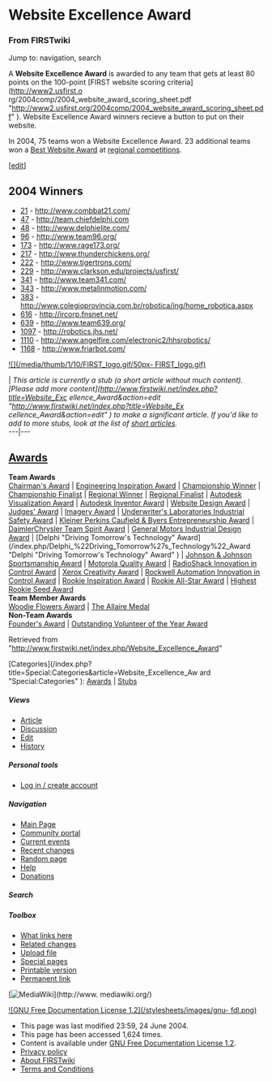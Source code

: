 # Website Excellence Award

### From FIRSTwiki

Jump to: navigation, search

  
A **Website Excellence Award** is awarded to any team that gets at least 80
points on the 100-point [FIRST website scoring criteria](http://www2.usfirst.o
rg/2004comp/2004_website_award_scoring_sheet.pdf
"http://www2.usfirst.org/2004comp/2004_website_award_scoring_sheet.pdf" ).
Website Excellence Award winners recieve a button to put on their website.

In 2004, 75 teams won a Website Excellence Award. 23 additional teams won a
[Best Website Award](/index.php/Best_Website_Award "Best Website Award" ) at
[regional competitions](/index.php/Regional "Regional" ).

[[edit](/index.php?title=Website_Excellence_Award&action=edit&section=1 "Edit
section: 2004 Winners" )]

## 2004 Winners

  * [21](/index.php/21 "21" ) \- <http://www.combbat21.com/>
  * [47](/index.php/47 "47" ) \- <http://team.chiefdelphi.com>
  * [48](/index.php/48 "48" ) \- <http://www.delphielite.com/>
  * [96](/index.php/96 "96" ) \- <http://www.team96.org/>
  * [173](/index.php/173 "173" ) \- <http://www.rage173.org/>
  * [217](/index.php/217 "217" ) \- <http://www.thunderchickens.org/>
  * [222](/index.php/222 "222" ) \- <http://www.tigertrons.com/>
  * [229](/index.php/229 "229" ) \- <http://www.clarkson.edu/projects/usfirst/>
  * [341](/index.php/341 "341" ) \- <http://www.team341.com/>
  * [343](/index.php/343 "343" ) \- <http://www.metalinmotion.com/>
  * [383](/index.php/383 "383" ) \- <http://www.colegioprovincia.com.br/robotica/ing/home_robotica.aspx>
  * [616](/index.php/616 "616" ) \- <http://ircorp.fnsnet.net/>
  * [639](/index.php/639 "639" ) \- <http://www.team639.org/>
  * [1097](/index.php/1097 "1097" ) \- <http://robotics.jhs.net/>
  * [1110](/index.php/1110 "1110" ) \- <http://www.angelfire.com/electronic2/hhsrobotics/>
  * [1168](/index.php/1168 "1168" ) \- <http://www.friarbot.com/>

[![](/media/thumb/1/10/FIRST_logo.gif/50px-
FIRST_logo.gif)](/index.php/Image:FIRST_logo.gif "" )

|  _This article is currently a stub (a short article without much content).
[Please add more content](http://www.firstwiki.net/index.php?title=Website_Exc
ellence_Award&action=edit "http://www.firstwiki.net/index.php?title=Website_Ex
cellence_Award&action=edit" ) to make a significant article. If you'd like to
add to more stubs, look at the list of [short
articles](/index.php/Special:Shortpages "Special:Shortpages" )._  
---|---  
  
  

[Awards](/index.php/Awards "Awards" )  
---  
**Team Awards**   
[Chairman's Award](/index.php/Chairman%27s_Award "Chairman's Award" ) |
[Engineering Inspiration Award](/index.php/Engineering_Inspiration_Award
"Engineering Inspiration Award" ) | [Championship
Winner](/index.php/Championship_Winner "Championship Winner" ) | [Championship
Finalist](/index.php/Championship_Finalist "Championship Finalist" ) |
[Regional Winner](/index.php/Regional_Winner "Regional Winner" ) | [Regional
Finalist](/index.php/Regional_Finalist "Regional Finalist" ) | [Autodesk
Visualization Award](/index.php/Autodesk_Visualization_Award "Autodesk
Visualization Award" ) | [Autodesk Inventor
Award](/index.php/Autodesk_Inventor_Award "Autodesk Inventor Award" ) |
[Website Design Award](/index.php/Website_Design_Award "Website Design Award"
) | [Judges' Award](/index.php/Judges%27_Award "Judges' Award" ) | [Imagery
Award](/index.php/Imagery_Award "Imagery Award" ) | [Underwriter's
Laboratories Industrial Safety
Award](/index.php/Underwriter%27s_Laboratories_Industrial_Safety_Award
"Underwriter's Laboratories Industrial Safety Award" ) | [Kleiner Perkins
Caufield &amp; Byers Entrepreneurship
Award](/index.php/Kleiner_Perkins_Caufield_%26_Byers_Entrepreneurship_Award
"Kleiner Perkins Caufield & Byers Entrepreneurship Award" ) | [DaimlerChrysler
Team Spirit Award](/index.php/DaimlerChrysler_Team_Spirit_Award
"DaimlerChrysler Team Spirit Award" ) | [General Motors Industrial Design
Award](/index.php/General_Motors_Industrial_Design_Award "General Motors
Industrial Design Award" ) | [Delphi "Driving Tomorrow's Technology"
Award](/index.php/Delphi_%22Driving_Tomorrow%27s_Technology%22_Award "Delphi
"Driving Tomorrow's Technology" Award" ) | [Johnson &amp; Johnson
Sportsmanship Award](/index.php/Johnson_%26_Johnson_Sportsmanship_Award
"Johnson & Johnson Sportsmanship Award" ) | [Motorola Quality
Award](/index.php/Motorola_Quality_Award "Motorola Quality Award" ) |
[RadioShack Innovation in Control
Award](/index.php/RadioShack_Innovation_in_Control_Award "RadioShack
Innovation in Control Award" ) | [Xerox Creativity
Award](/index.php/Xerox_Creativity_Award "Xerox Creativity Award" ) |
[Rockwell Automation Innovation in Control
Award](/index.php/Rockwell_Automation_Innovation_in_Control_Award "Rockwell
Automation Innovation in Control Award" ) | [Rookie Inspiration
Award](/index.php/Rookie_Inspiration_Award "Rookie Inspiration Award" ) |
[Rookie All-Star Award](/index.php/Rookie_All-Star_Award "Rookie All-Star
Award" ) | [Highest Rookie Seed Award](/index.php/Highest_Rookie_Seed_Award
"Highest Rookie Seed Award" )  
**Team Member Awards**   
[Woodie Flowers Award](/index.php/Woodie_Flowers_Award "Woodie Flowers Award"
) | [The Allaire Medal](/index.php/The_Allaire_Medal "The Allaire Medal" )  
**Non-Team Awards**   
[Founder's Award](/index.php/Founder%27s_Award "Founder's Award" ) |
[Outstanding Volunteer of the Year
Award](/index.php/Outstanding_Volunteer_of_the_Year_Award "Outstanding
Volunteer of the Year Award" )  
  
Retrieved from "<http://www.firstwiki.net/index.php/Website_Excellence_Award>"

[Categories](/index.php?title=Special:Categories&article=Website_Excellence_Aw
ard "Special:Categories" ): [Awards](/index.php/Category:Awards
"Category:Awards" ) | [Stubs](/index.php/Category:Stubs "Category:Stubs" )

##### Views

  * [Article](/index.php/Website_Excellence_Award)
  * [Discussion](/index.php/Talk:Website_Excellence_Award)
  * [Edit](/index.php?title=Website_Excellence_Award&action=edit)
  * [History](/index.php?title=Website_Excellence_Award&action=history)

##### Personal tools

  * [Log in / create account](/index.php?title=Special:Userlogin&returnto=Website_Excellence_Award)

[](/index.php/Main_Page "Main Page" )

##### Navigation

  * [Main Page](/index.php/Main_Page)
  * [Community portal](/index.php/FIRSTwiki:Community_portal)
  * [Current events](/index.php/Current_events)
  * [Recent changes](/index.php/Special:Recentchanges)
  * [Random page](/index.php/Special:Random)
  * [Help](/index.php/Help:Contents)
  * [Donations](/index.php/FIRSTwiki:Site_support)

##### Search



##### Toolbox

  * [What links here](/index.php/Special:Whatlinkshere/Website_Excellence_Award)
  * [Related changes](/index.php/Special:Recentchangeslinked/Website_Excellence_Award)
  * [Upload file](/index.php/Special:Upload)
  * [Special pages](/index.php/Special:Specialpages)
  * [Printable version](/index.php?title=Website_Excellence_Award&printable=yes)
  * [Permanent link](/index.php?title=Website_Excellence_Award&oldid=37823)

[![MediaWiki](/skins/common/images/poweredby_mediawiki_88x31.png)](http://www.
mediawiki.org/)

[![GNU Free Documentation License 1.2](/stylesheets/images/gnu-
fdl.png)](http://www.gnu.org/copyleft/fdl.html)

  * This page was last modified 23:59, 24 June 2004.
  * This page has been accessed 1,624 times.
  * Content is available under [GNU Free Documentation License 1.2](http://www.gnu.org/copyleft/fdl.html "http://www.gnu.org/copyleft/fdl.html" ).
  * [Privacy policy](/index.php/FIRSTwiki:Privacy_policy "FIRSTwiki:Privacy policy" )
  * [About FIRSTwiki](/index.php/FIRSTwiki:About "FIRSTwiki:About" )
  * [Terms and Conditions](/index.php/FIRSTwiki:Terms_and_conditions "FIRSTwiki:Terms and conditions" )

